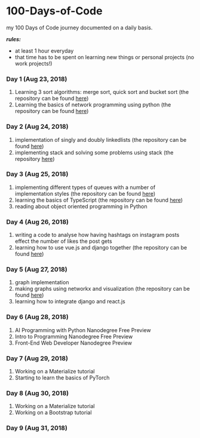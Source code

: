 # 100-Days-of-Code
my 100 Days of Code journey documented on a daily basis. 

<strong><i>rules:</i></strong><br>
<ul>
  <li>at least 1 hour everyday</li>
  <li>that time has to be spent on learning new things or personal projects (no work projects!)</li>
</ul>

### Day 1 (Aug 23, 2018)
<ol>
  <li>Learning 3 sort algorithms: merge sort, quick sort and bucket sort (the repository can be found <a href="https://github.com/nazaninsbr/Sort">here</a>)</li>
  <li>Learning the basics of network programming using python (the repository can be found <a href="https://github.com/nazaninsbr/Network-Programming">here</a>)</li>
</ol>

### Day 2 (Aug 24, 2018)
<ol>
  <li>implementation of singly and doubly linkedlists (the repository can be found <a href="https://github.com/nazaninsbr/LinkedLists">here</a>)</li>
  <li>implementing stack and solving some problems using stack (the repository <a href="https://github.com/nazaninsbr/Stack">here</a>)</li>
</ol>

### Day 3 (Aug 25, 2018)
<ol>
    <li>implementing different types of queues with a number of implementation styles (the repository can be found <a href="https://github.com/nazaninsbr/Queue">here</a>)</li>
    <li>learning the basics of TypeScript (the repository can be found <a href="https://github.com/nazaninsbr/What-is-TypeScript">here</a>)</li>
    <li>reading about object oriented programming in Python</li>
</ol>

### Day 4 (Aug 26, 2018)
<ol>
    <li>writing a code to analyse how having hashtags on instagram posts effect the number of likes the post gets</li>
    <li>learning how to use vue.js and django together (the repository can be found <a href="https://github.com/nazaninsbr/Django-Vue-Example">here</a>)</li>
</ol>

### Day 5 (Aug 27, 2018)
<ol>
    <li>graph implementation</li>
    <li>making graphs using networkx and visualization (the repository can be found <a href="https://github.com/nazaninsbr/Graph">here</a>)</li>
    <li> learning how to integrate django and react.js</li> 
</ol>

### Day 6 (Aug 28, 2018)
<ol>
    <li>AI Programming with Python Nanodegree Free Preview</li>
	  <li>Intro to Programming Nanodegree Free Preview</li>
	  <li>Front-End Web Developer Nanodegree Preview</li>
</ol>

### Day 7 (Aug 29, 2018)
<ol>
   	<li>Working on a Materialize tutorial</li>
	<li>Starting to learn the basics of PyTorch</li>
</ol>

### Day 8 (Aug 30, 2018)
<ol>
	<li>Working on a Materialize tutorial</li>
	<li>Working on a Bootstrap tutorial</li>
</ol>

### Day 9 (Aug 31, 2018)
<ol>
</ol>



